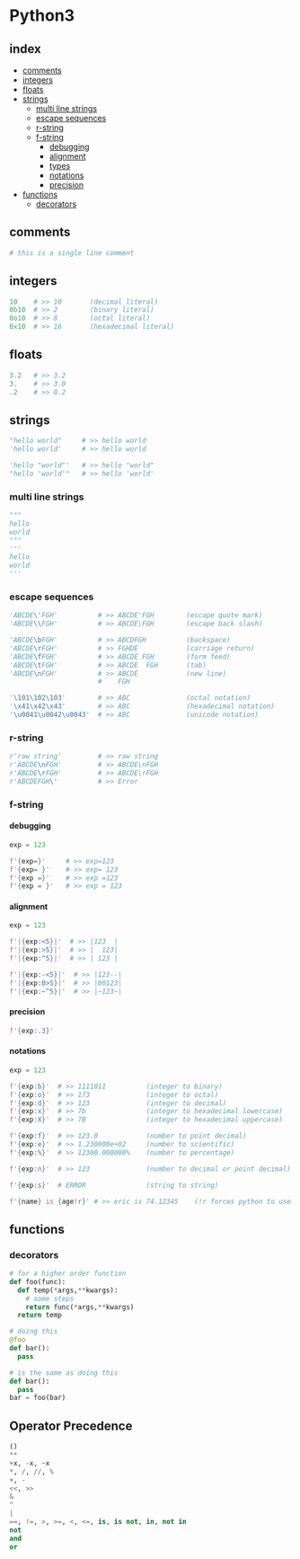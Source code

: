 <!--
additional sources
https://docs.python.org/3/library/functions.html
-->


# Python3

## index

+ [comments ](#comments)
+ [integers ](#integers)
+ [floats   ](#floats)
+ [strings  ](#strings)
  + [multi line strings ](#multi-line-strings)
  + [escape sequences   ](#escape-sequences)
  + [r-string](#r-string)
  + [f-string](#f-string)
    + [debugging](#debugging)
    + [alignment](#alignment)
    + [types    ](#types)
    + [notations](#notations)
    + [precision](#precision)
+ [functions](#functions)
  + [decorators](#decorators)


## comments

```python
# this is a single line comment
```


## integers

```python
10    # >> 10       (decimal literal)
0b10  # >> 2        (binary literal)
0o10  # >> 8        (octal literal)
0x10  # >> 16       (hexadecimal literal)
```


## floats

```python
3.2   # >> 3.2
3.    # >> 3.0 
.2    # >> 0.2
```


## strings

```python
"hello world"     # >> hello world
'hello world'     # >> hello world

'hello "world"'   # >> hello "world"
"hello 'world'"   # >> hello 'world'
```

### multi line strings

```python
"""
hello
world 
"""
'''
hello 
world
'''
```

### escape sequences

```python
'ABCDE\'FGH'          # >> ABCDE'FGH        (escape quote mark)
'ABCDE\\FGH'          # >> ABCDE\FGH	    (escape back slash)

'ABCDE\bFGH'          # >> ABCDFGH          (backspace)
'ABCDE\rFGH'          # >> FGHDE            (carriage return)	
'ABCDE\fFGH'          # >> ABCDE FGH        (form feed)	
'ABCDE\tFGH'          # >> ABCDE  FGH       (tab)
'ABCDE\nFGH'          # >> ABCDE            (new line)	
                      #    FGH

'\101\102\103'        # >> ABC              (octal notation)
'\x41\x42\x43'        # >> ABC              (hexadecimal notation)
'\u0041\u0042\u0043'  # >> ABC              (unicode notation)
```

### r-string 

```python
r'raw string'         # >> raw string
r'ABCDE\nFGH'         # >> ABCDE\nFGH
r'ABCDE\rFGH'         # >> ABCDE\rFGH
r'ABCDEFGH\'          # >> Error
```

### f-string 
<!-- https://peps.python.org/pep-0498/  
http://cissandbox.bentley.edu/sandbox/wp-content/uploads/2022-02-10-Documentation-on-f-strings-Updated.pdf  
f'{expression debugging : alignment comma precision type func}'
use f'{{}}' to escape curly brackets  
-->

#### debugging

```python
exp = 123

f'{exp=}'     # >> exp=123
f'{exp= }'    # >> exp= 123
f'{exp =}'    # >> exp =123
f'{exp = }'   # >> exp = 123
```

#### alignment

```python
exp = 123

f'|{exp:<5}|'  # >> |123  |
f'|{exp:>5}|'  # >> |  123|
f'|{exp:^5}|'  # >> | 123 |

f'|{exp:-<5}|'  # >> |123--|
f'|{exp:0>5}|'  # >> |00123|
f'|{exp:~^5}|'  # >> |~123~|
```

#### precision

```python
f'{exp:.3}'
```

#### notations

```python
exp = 123

f'{exp:b}'  # >> 1111011          (integer to binary)
f'{exp:o}'  # >> 173              (integer to octal)
f'{exp:d}'  # >> 123              (integer to decimal)
f'{exp:x}'  # >> 7b               (integer to hexadecimal lowercase)
f'{exp:X}'  # >> 7B               (integer to hexadecimal uppercase)

f'{exp:f}'  # >> 123.0            (number to point decimal)
f'{exp:e}'  # >> 1.230000e+02     (number to scientific)
f'{exp:%}'  # >> 12300.000000%    (number to percentage)

f'{exp:n}'  # >> 123              (number to decimal or point decimal)

f'{exp:s}'  # ERROR               (string to string)
```

```python
f'{name} is {age!r}' # >> eric is 74.12345    (!r forces python to use __repr__ instead of __str__)
```


## functions

### decorators

```python
# for a higher order function
def foo(func):
  def temp(*args,**kwargs):
    # some steps
    return func(*args,**kwargs)
  return temp

# doing this
@foo
def bar():
  pass

# is the same as doing this
def bar():
  pass
bar = foo(bar)
```


## Operator Precedence

```python
()	
**	
+x, -x, ~x	
*, /, //, %	
+, -	
<<, >>	
&	
^	 
|	
==, !=, >, >=, <, <=, is, is not, in, not in	
not	
and	
or
```
